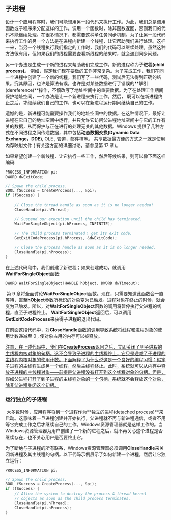 ## 子进程

​		设计一个应用程序时，我们可能想用另一段代码来执行工作。为此，我们总是调用函数或子程序来分配这样的工作。调用一个函数时，除非函数返回，否则我们的代码不能继续处理。在很多情况下，都需要这种单任务同步机制。为了让另一段代码来执行工作的另一个方法是在进程内新建一个线程，让它帮助我们进行处理。这样一来，当另一个线程执行我们指定的工作时，我们的代码可以继续处理。虽然这种方法很有用，但如果我们的线程需要査看新线程的结果时，就会遇到同步问题。

​		另一个办法是生成一个新的进程来帮助我们完成工作，新的进程称为**子进程(child process)**。 例如，假定我们现在要做的工作非常复杂。为了完成工作，我们在同一个进程中创建了一个新的线程。我们写了一些代码，测试后无法得到正确的结果。究其原因，也许是算法有误，也许是对某些数据进行了错误的**解引(dereference)**操作，不慎改写了地址空间中的重要数据。为了在处理工作期间保护地址空间，一个办法是让一个新进程来执行工作。然后， 既可以在新进程终止之后，才继续我们自己的工作，也可以在新进程运行期间继续自己的工作。

​		遗憾的是，新进程可能需要操作我们的地址空间中的数据。在这种情况下，最好让进程在它自己的地址空间中运行，并只允许它访问父进程地址空间中与它的工作有关的数据，从而保护与正在进行的处理无关的其他数据。Windows 提供了几种方式在不同进程之间传递数据，其中包括**动态数据交换(Dynamic Data Exchange，DDE)**, OLE , 管道，邮件槽等。 共享数据最方便的方式之一就是使用内存映射文件 ( 有关这方面的详细讨论，请参见第 17 章)。

​		如果希望创建一个新线程，让它执行一些工作，然后等候结果，则可以像下面这样编码:

```c
PROCESS_INFORMATION pi;
DWORD dwExitCode;

// Spawn the child process.
BOOL fSuccess = CreateProcess{..., &pi);
if (fSuccess) {
    
    // Close the thread handle as soon as it is no longer needed! 
    CloseHandle(pi.hThread);
    
    // Suspend our execution until the child has terminated. 
    WaitForSingleObject(pi.hProcess, INFINITE);
    
    // The child process terminated； get its exit code. 
    GetExitCodeProcess(pi.hProcess, &dwExitCode);
    
    // Close the process handle as soon as it is no longer needed.
    CloseHandle(pi.hProcess);
}
```

​		在上述代码段中，我们创建了新进程；如果创建成功，就调用**WaitForSingleObject**函数:

```c
DWORD WaitForSingleObject(HANDLE hObject, DWORD dwTimeout);
```

​		第 9 章将全面讨论**WaitForSingleObject**函数。现在，只需要知道此函数会一直等待，直至**hObject**参数所标识的对象变为已触发。进程对象在终止的时候，就会变为已触发。所以，对**WaitForSingleObject**函数的调用将暂停执行父进程的线程，直至子进程终止。 **WaitForSingleObject**返回后，可以调用**GetExitCodeProcess**来获得子进程的退出代码。

​		在前面这段代码中，对**CloseHandle**函数的调用导致系统将线程和进程对象的使用计数递减至 0 , 使对象占用的内存可以被释放。

​		<u>注意，在上述代码中，我们在**CreateProcess**返回之后，立即关闭了到子进程的主线程内核对象的句柄。这不会导致子进程的主线程终止，它只是递减了子进程的主线程内核对象的使用计数。下面解释了为什么说这是一个良好的编程习惯：假定子进程的主线程生成另一个线程，然后主线程终止。此时，系统就可以从内存中释放子进程的主线程对象——前提是父进程没有打开到这个线程对象的句柄。但是，假如父进程打开了到子进程的主线程对象的一个句柄，系统就不会释放这个对象，除非父进程关闭这个句柄。</u>



### 运行独立的子进程

​		大多数时候，应用程序将另一个进程作为**独立的进程(detached process)**来启动。这意味着一旦进程创建并开始执行，父进程就不再与新进程通信，或者不用等它完成工作之后才继续自己的工作。Windows资源管理器就是这样工作的。当Windows资源管理器为用户创建了一个新的进程之后，就不再关心这个进程是否继续存在，也不关心用户是否要终止它。

​		为了断绝与子进程的所有联系，Windows资源管理器必须调用**CloseHandle**来关闭新进程及其主线程的句柄。以下代码示例展示了如何新建一个进程，然后让它独立运行：

```c
PR0CESS_INF0RMATI0N pi;

// Spawn the child process.
BOOL fSuccess = CreateProcess(..., &pi);
if (fSuccess) {
	// Allow the system to destroy the process & thread kernel 
    // objects as soon as the child process terminates. 
    CloseHandle(pi.hThread);
	CloseHandle(pi.hProcess);
}
```

